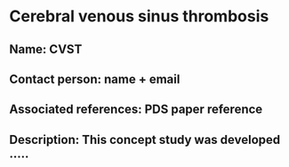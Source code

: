 Cerebral venous sinus thrombosis
========================================================================================================================================================

## Name: CVST
## Contact person: name + email
## Associated references: PDS paper reference
## Description: This concept study was developed ..... 